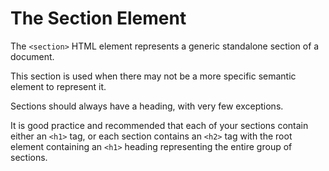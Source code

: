 # The Section Element

The `<section>` HTML element represents a generic standalone section of a document.

This section is used when there may not be a more specific semantic element to represent it. 

Sections should always have a heading, with very few exceptions. 

It is good practice and recommended that each of your sections contain either an `<h1>` tag, or each section contains an `<h2>` tag with the root element containing an `<h1>` heading representing the entire group of sections.
